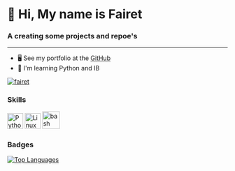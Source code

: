 👋 Hi, My name is Fairet
==============================================================================================================================

### A creating some projects and repoe's
-------------------------------------------------

* 🖥️  See my portfolio at the [GitHub](http://github.com/fairet)
* 🧠  I'm learning Python and IB

<p align="left"> <a href="https://www.github.com/fairet" target="_blank" rel="noreferrer"> <img src="https://komarev.com/ghpvc/?username=fairet&label=Profile%20views&color=0e75b6&style=flat" alt="fairet" /></a> </p>


### Skills

<p align="left">
<a href="https://www.python.org/" target="_blank" rel="noreferrer"><img src="https://raw.githubusercontent.com/danielcranney/readme-generator/main/public/icons/skills/python-colored.svg" width="36" height="36" alt="Python" /></a>
<a href="https://www.linux.org" target="_blank" rel="noreferrer"><img src="https://raw.githubusercontent.com/danielcranney/readme-generator/main/public/icons/skills/linux-colored.svg" width="36" height="36" alt="Linux" /></a>
<a href="https://www.gnu.org/software/bash/" target="_blank" rel="noreferrer"> <img src="https://www.vectorlogo.zone/logos/gnu_bash/gnu_bash-icon.svg" alt="bash" width="40" height="40"/> </a> </p> 

### Badges

<a href="https://github.com/fairet" align="left"><img src="https://github-readme-stats.vercel.app/api/top-langs/?username=fairet&langs_count=10&title_color=10b981&text_color=f97316&icon_color=ec4899&bg_color=1c1917&hide_border=true&locale=en&custom_title=Top%20%Languages" alt="Top Languages" /></a>

